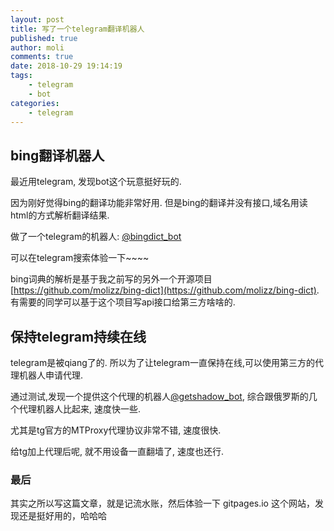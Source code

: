 ```yaml
---
layout: post
title: 写了一个telegram翻译机器人
published: true
author: moli
comments: true
date: 2018-10-29 19:14:19
tags:
    - telegram
    - bot
categories:
    - telegram
---
```


## bing翻译机器人

最近用telegram, 发现bot这个玩意挺好玩的.

因为刚好觉得bing的翻译功能非常好用. 但是bing的翻译并没有接口,域名用读html的方式解析翻译结果.

做了一个telegram的机器人: [@bingdict_bot](https://t.me/bingdict_bot)

可以在telegram搜索体验一下~~~~

bing词典的解析是基于我之前写的另外一个开源项目[https://github.com/molizz/bing-dict](https://github.com/molizz/bing-dict). 
有需要的同学可以基于这个项目写api接口给第三方啥啥的.

## 保持telegram持续在线

telegram是被qiang了的. 所以为了让telegram一直保持在线,可以使用第三方的代理机器人申请代理. 

通过测试,发现一个提供这个代理的机器人[@getshadow_bot](https://t.me/getshadow_bot), 综合跟俄罗斯的几个代理机器人比起来, 速度快一些.

尤其是tg官方的MTProxy代理协议非常不错, 速度很快. 

给tg加上代理后呢, 就不用设备一直翻墙了, 速度也还行.


### 最后

其实之所以写这篇文章，就是记流水账，然后体验一下 gitpages.io 这个网站，发现还是挺好用的，哈哈哈
